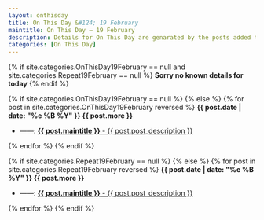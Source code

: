 ```yaml
---
layout: onthisday
title: On This Day &#124; 19 February
maintitle: On This Day — 19 February
description: Details for On This Day are genarated by the posts added to the website so the content is subject to changes/updates over time.
categories: [On This Day]
---
```


{% if site.categories.OnThisDay19February == null and site.categories.Repeat19February == null %}
<strong>Sorry no known details for today</strong>
{% endif %}

{% if site.categories.OnThisDay19February == null %}
{% else %}
{% for post in site.categories.OnThisDay19February reversed %}
<strong>{{ post.date | date: "%e %B %Y" }} {{ post.more }}</strong>
<ul>
<li> ——: <a href="{{ post.url }}"><strong>{{ post.maintitle }}</strong> - {{ post.post_description }}</a></li>
</ul>
{% endfor %}
{% endif %}

{% if site.categories.Repeat19February == null %}
{% else %}
{% for post in site.categories.Repeat19February reversed %}
<strong>{{ post.date | date: "%e %B %Y" }} {{ post.more }}</strong>
<ul>
<li> ——: <a href="{{ post.url }}"><strong>{{ post.maintitle }}</strong> - {{ post.post_description }}</a></li>
</ul>
{% endfor %}
{% endif %}
